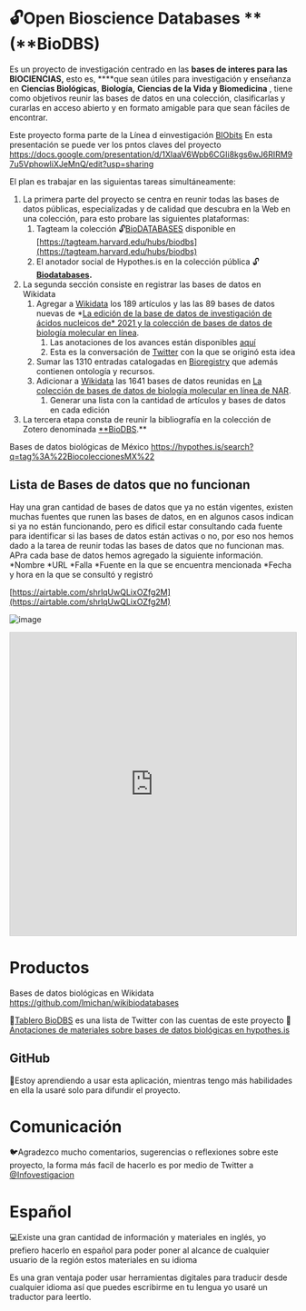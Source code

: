 # 🔓Open Bioscience Databases **(**BioDBS)

Es un proyecto de investigación centrado en las **bases de interes para las BIOCIENCIAS,** esto es, ****que sean útiles para investigación y enseñanza en **Ciencias Biológicas**, **Biología,** **Ciencias de la Vida y Biomedicina** , tiene como objetivos reunir las bases de datos en una colección, clasificarlas y curarlas en acceso abierto y en formato amigable para que sean fáciles de encontrar. 

Este proyecto forma parte de la Línea d einvestigación [BIObits](https://sites.google.com/a/ciencias.unam.mx/layla-michan/tablero-biobits)
En esta presentación se puede ver los pntos claves del proyecto https://docs.google.com/presentation/d/1XlaaV6Wpb6CGIi8kgs6wJ6RIRM97u5VphowliXJeMnQ/edit?usp=sharing

El plan es trabajar en las siguientas tareas simultáneamente:

1. La primera parte del proyecto se centra en reunir todas las bases de datos públicas, especializadas y de calidad que descubra en la Web en una colección, para esto probare las siguientes plataformas: 
    1. Tagteam la colección 🔓[BioDATABASES](https://tagteam.harvard.edu/hubs/biodbs) disponible en [https://tagteam.harvard.edu/hubs/biodbs](https://tagteam.harvard.edu/hubs/biodbs)
    2. El anotador social de Hypothes.is en la colección pública 🔓**[Biodatabases](https://hypothes.is/users/lmichan?q=tag%3A%F0%9F%90%B4Biodatabases).**
2. La segunda sección consiste en registrar las bases de datos en Wikidata
    1. Agregar a [Wikidata](https://www.wikidata.org/wiki/Q104743886) los 189 artículos y las las 89 bases de datos nuevas de *[La edición de la base de datos de investigación de ácidos nucleicos de* 2021 y la colección de bases de datos de biología molecular en línea](https://academic.oup.com/nar/article/49/D1/D1/6059975).
        1. Las anotaciones de los avances están disponibles [aquí](https://hyp.is/go?url=https%3A%2F%2Facademic.oup.com%2Fnar%2Farticle%2F49%2FD1%2FD1%2F6059975&group=__world__)
        2. Esta es la conversación de [Twitter](https://twitter.com/infovestigacion/status/1482522335001391109) con la que se originó esta idea
    2. Sumar las 1310 entradas catalogadas en [Bioregistry](https://bioregistry.io/registry/) que además contienen ontología y recursos.
    3. Adicionar a [Wikidata](https://www.wikidata.org/wiki/Q110577062) las 1641 bases de datos reunidas en [La colección de bases de datos de biología molecular en línea de NAR](https://www.oxfordjournals.org/nar/database/c/). 
        1. Generar una lista con la cantidad de artículos y bases de datos en cada edición
3. La tercera etapa consta de reunir la bibliografía en la colección de Zotero denominada [**BioDBS](https://www.zotero.org/groups/2640329/biodbs/library).**

Bases de datos biológicas de México
https://hypothes.is/search?q=tag%3A%22BiocoleccionesMX%22



## Lista de Bases de datos que no funcionan
Hay una gran cantidad de bases de datos que ya no están vigentes, existen muchas fuentes que runen las bases de datos, en en algunos casos indican si ya no están funcionando, pero es dificil estar consultando cada fuente para identificar si las bases de datos están activas o no, por eso nos hemos dado a la tarea de reunir todas las bases de datos que no funcionan mas. APra cada base de datos hemos agregado la siguiente información.
*Nombre
*URL
*Falla
*Fuente en la que se encuentra mencionada
*Fecha y hora en la que se consultó y registró


[https://airtable.com/shrlqUwQLixOZfg2M](https://airtable.com/shrlqUwQLixOZfg2M)

![image](https://user-images.githubusercontent.com/17599614/162084010-03989190-1036-4077-b709-27f1d435b217.png)


<iframe class="airtable-embed" src="https://airtable.com/embed/shrlqUwQLixOZfg2M?backgroundColor=teal&viewControls=on" frameborder="0" onmousewheel="" width="100%" height="533" style="background: transparent; border: 1px solid #ccc;"></iframe>


# Productos

Bases de datos biológicas en Wikidata https://github.com/lmichan/wikibiodatabases

🐧[Tablero BioDBS](https://twitter.com/i/lists/1475461947860688896) es una lista de Twitter con las cuentas de este proyecto
📝[Anotaciones de materiales sobre bases de datos biológicas en hypothes.is](https://hypothes.is/search?q=tag%3A%22BioDBS%22)

## GitHub

🧰Estoy aprendiendo a usar esta aplicación, mientras tengo más habilidades en ella la usaré solo para difundir el proyecto.

# Comunicación

🐦Agradezco mucho comentarios, sugerencias o reflexiones sobre este proyecto, la forma más facil de hacerlo es por medio de Twitter a [@Infovestigacion](https://twitter.com/infovestigacion)

# Español

💻Existe una gran cantidad de información y materiales en inglés, yo prefiero hacerlo en español para poder poner al alcance de cualquier usuario de la región estos materiales en su idioma

Es una gran ventaja poder usar herramientas digitales para traducir desde cualquier idioma así que puedes escribirme en tu lengua yo usaré un traductor para leertlo.
